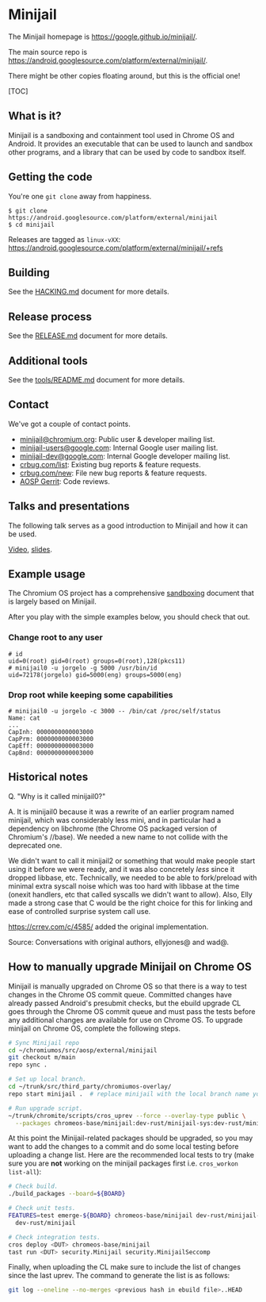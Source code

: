 # Minijail

The Minijail homepage is
https://google.github.io/minijail/.

The main source repo is
https://android.googlesource.com/platform/external/minijail/.

There might be other copies floating around, but this is the official one!

[TOC]

## What is it?

Minijail is a sandboxing and containment tool used in Chrome OS and Android.
It provides an executable that can be used to launch and sandbox other programs,
and a library that can be used by code to sandbox itself.

## Getting the code

You're one `git clone` away from happiness.

```
$ git clone https://android.googlesource.com/platform/external/minijail
$ cd minijail
```

Releases are tagged as `linux-vXX`:
https://android.googlesource.com/platform/external/minijail/+refs

## Building

See the [HACKING.md](./HACKING.md) document for more details.

## Release process

See the [RELEASE.md](./RELEASE.md) document for more details.

## Additional tools

See the [tools/README.md](./tools/README.md) document for more details.

## Contact

We've got a couple of contact points.

* [minijail@chromium.org]: Public user & developer mailing list.
* [minijail-users@google.com]: Internal Google user mailing list.
* [minijail-dev@google.com]: Internal Google developer mailing list.
* [crbug.com/list]: Existing bug reports & feature requests.
* [crbug.com/new]: File new bug reports & feature requests.
* [AOSP Gerrit]: Code reviews.

[minijail@chromium.org]: https://groups.google.com/a/chromium.org/forum/#!forum/minijail
[minijail-users@google.com]: https://groups.google.com/a/google.com/forum/#!forum/minijail-users
[minijail-dev@google.com]: https://groups.google.com/a/google.com/forum/#!forum/minijail-dev
[crbug.com/list]: https://crbug.com/?q=component:OS>Systems>Minijail
[crbug.com/new]: https://bugs.chromium.org/p/chromium/issues/entry?components=OS>Systems>Minijail
[AOSP Gerrit]: https://android-review.googlesource.com/q/project:platform/external/minijail

## Talks and presentations

The following talk serves as a good introduction to Minijail and how it can be used.

[Video](https://drive.google.com/file/d/0BwPS_JpKyELWZTFBcTVsa1hhYjA/preview),
[slides](https://docs.google.com/presentation/d/e/2PACX-1vRBqpin5xR9sng6lIBPjG0XQtu-uWWgr0ds-M3zW13XpDO-bTcMERLwoHUEB9078p1yqr9L-su9n5dk/pub).

## Example usage

The Chromium OS project has a comprehensive
[sandboxing](https://chromium.googlesource.com/chromiumos/docs/+/master/sandboxing.md)
document that is largely based on Minijail.

After you play with the simple examples below, you should check that out.

### Change root to any user

```
# id
uid=0(root) gid=0(root) groups=0(root),128(pkcs11)
# minijail0 -u jorgelo -g 5000 /usr/bin/id
uid=72178(jorgelo) gid=5000(eng) groups=5000(eng)
```

### Drop root while keeping some capabilities

```
# minijail0 -u jorgelo -c 3000 -- /bin/cat /proc/self/status
Name: cat
...
CapInh: 0000000000003000
CapPrm: 0000000000003000
CapEff: 0000000000003000
CapBnd: 0000000000003000
```

## Historical notes

Q. "Why is it called minijail0?"

A. It is minijail0 because it was a rewrite of an earlier program named
minijail, which was considerably less mini, and in particular had a dependency
on libchrome (the Chrome OS packaged version of Chromium's //base).  We needed a
new name to not collide with the deprecated one.

We didn't want to call it minijail2 or something that would make people
start using it before we were ready, and it was also concretely _less_ since it
dropped libbase, etc.  Technically, we needed to be able to fork/preload with
minimal extra syscall noise which was too hard with libbase at the time (onexit
handlers, etc that called syscalls we didn't want to allow).  Also, Elly made a
strong case that C would be the right choice for this for linking and ease of
controlled surprise system call use.

https://crrev.com/c/4585/ added the original implementation.

Source: Conversations with original authors, ellyjones@ and wad@.

## How to manually upgrade Minijail on Chrome OS

Minijail is manually upgraded on Chrome OS so that there is a way to test
changes in the Chrome OS commit queue. Committed changes have already passed
Android's presubmit checks, but the ebuild upgrade CL goes through the Chrome
OS commit queue and must pass the tests before any additional changes are
available for use on Chrome OS. To upgrade minijail on Chrome OS, complete the
following steps.

```bash
# Sync Minijail repo
cd ~/chromiumos/src/aosp/external/minijail
git checkout m/main
repo sync .

# Set up local branch.
cd ~/trunk/src/third_party/chromiumos-overlay/
repo start minijail .  # replace minijail with the local branch name you want.

# Run upgrade script.
~/trunk/chromite/scripts/cros_uprev --force --overlay-type public \
  --packages chromeos-base/minijail:dev-rust/minijail-sys:dev-rust/minijail
```

At this point the Minijail-related packages should be upgraded, so you may want
to add the changes to a commit and do some local testing before uploading a
change list. Here are the recommended local tests to try (make sure you are
**not** working on the minijail packages first i.e. `cros_workon list-all`):

```bash
# Check build.
./build_packages --board=${BOARD}

# Check unit tests.
FEATURES=test emerge-${BOARD} chromeos-base/minijail dev-rust/minijail-sys \
  dev-rust/minijail

# Check integration tests.
cros deploy <DUT> chromeos-base/minijail
tast run <DUT> security.Minijail security.MinijailSeccomp
```

Finally, when uploading the CL make sure to include the list of changes
since the last uprev. The command to generate the list is as follows:
```bash
git log --oneline --no-merges <previous hash in ebuild file>..HEAD
```
